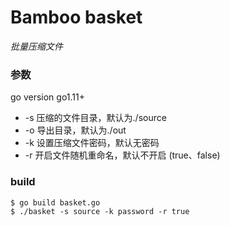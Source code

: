 Bamboo basket
====
*批量压缩文件*

### 参数
go version go1.11+
- -s  压缩的文件目录，默认为./source
- -o  导出目录，默认为./out
- -k  设置压缩文件密码，默认无密码
- -r  开启文件随机重命名，默认不开启 (true、false)

### build
```
$ go build basket.go
$ ./basket -s source -k password -r true
```